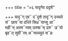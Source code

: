+++
title = "०६ यादृगेव ददृशे"

+++
यादृ᳓ग् एव᳓ द᳓दृशे तादृ᳓ग् उच्यते  
सं᳓ छाय᳓या दधिरे सिध्र᳓याप्सु आ᳓  
मही᳓म् अस्म᳓भ्यम् उरुषा᳓म् उरु᳓ ज्र᳓यो  
बृह᳓त् सुवी᳓रम् अ᳓नपच्युतं स᳓हः
